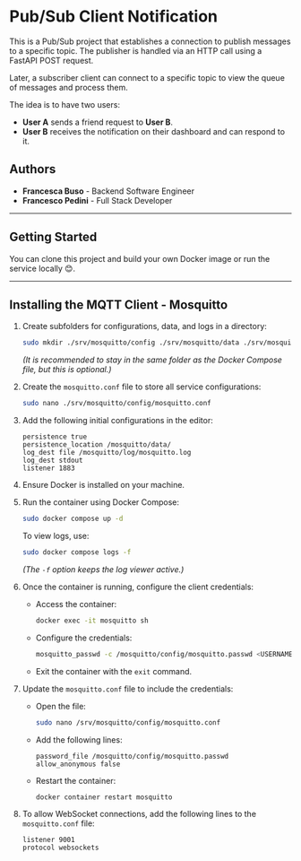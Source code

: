 # Pub/Sub Client Notification

This is a Pub/Sub project that establishes a connection to publish messages to a specific topic. The publisher is handled via an HTTP call using a FastAPI POST request.  

Later, a subscriber client can connect to a specific topic to view the queue of messages and process them.  

The idea is to have two users:  
- **User A** sends a friend request to **User B**.  
- **User B** receives the notification on their dashboard and can respond to it.  

## Authors

- **Francesca Buso** - Backend Software Engineer  
- **Francesco Pedini** - Full Stack Developer  

---

## Getting Started

You can clone this project and build your own Docker image or run the service locally  😊.

---

## Installing the MQTT Client - Mosquitto

1. Create subfolders for configurations, data, and logs in a directory:
    ```bash
    sudo mkdir ./srv/mosquitto/config ./srv/mosquitto/data ./srv/mosquitto/log -p
    ```
    *(It is recommended to stay in the same folder as the Docker Compose file, but this is optional.)*

2. Create the `mosquitto.conf` file to store all service configurations:
    ```bash
    sudo nano ./srv/mosquitto/config/mosquitto.conf
    ```

3. Add the following initial configurations in the editor:
    ```text
    persistence true
    persistence_location /mosquitto/data/
    log_dest file /mosquitto/log/mosquitto.log
    log_dest stdout
    listener 1883
    ```

4. Ensure Docker is installed on your machine.

5. Run the container using Docker Compose:
    ```bash
    sudo docker compose up -d
    ```
    To view logs, use:
    ```bash
    sudo docker compose logs -f
    ```
    *(The `-f` option keeps the log viewer active.)*

6. Once the container is running, configure the client credentials:
    - Access the container:
        ```bash
        docker exec -it mosquitto sh
        ```
    - Configure the credentials:
        ```bash
        mosquitto_passwd -c /mosquitto/config/mosquitto.passwd <USERNAME>
        ```
    - Exit the container with the `exit` command.

7. Update the `mosquitto.conf` file to include the credentials:
    - Open the file:
        ```bash
        sudo nano /srv/mosquitto/config/mosquitto.conf
        ```
    - Add the following lines:
        ```text
        password_file /mosquitto/config/mosquitto.passwd
        allow_anonymous false
        ```
    - Restart the container:
        ```bash
        docker container restart mosquitto
        ```

8. To allow WebSocket connections, add the following lines to the `mosquitto.conf` file:
    ```text
    listener 9001
    protocol websockets
    ```